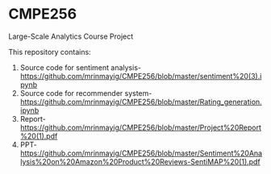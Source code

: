 # CMPE256
Large-Scale Analytics Course Project

This repository contains: 
1) Source code for sentiment analysis- https://github.com/mrinmayig/CMPE256/blob/master/sentiment%20(3).ipynb
2) Source code for recommender system- https://github.com/mrinmayig/CMPE256/blob/master/Rating_generation.ipynb
3) Report- https://github.com/mrinmayig/CMPE256/blob/master/Project%20Report%20(1).pdf
4) PPT- https://github.com/mrinmayig/CMPE256/blob/master/Sentiment%20Analysis%20on%20Amazon%20Product%20Reviews-SentiMAP%20(1).pdf
